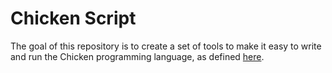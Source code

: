 Chicken Script
=====

The goal of this repository is to create a set of tools to make it easy to write and run the Chicken programming language, as defined [here](https://web.archive.org/web/20180420010949/http://torso.me/chicken-spec).
